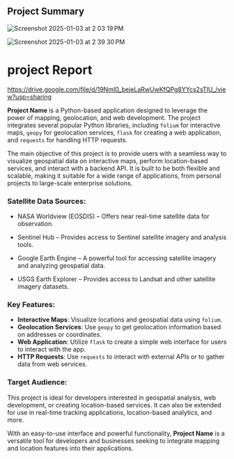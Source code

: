 ## Project Summary

![Screenshot 2025-01-03 at 2 03 19 PM](https://github.com/user-attachments/assets/f26d65a1-5dd9-43e0-87ec-0affa737b0e0)





![Screenshot 2025-01-03 at 2 39 30 PM](https://github.com/user-attachments/assets/3d8d4bf2-45f3-4685-9f32-6997012d75be)

project Report 
===============


https://drive.google.com/file/d/19NmI0_bejeLaRwUwKfQPg8YYcs2sTIU_/view?usp=sharing



**Project Name** is a Python-based application designed to leverage the power of mapping, geolocation, and web development. The project integrates several popular Python libraries, including `folium` for interactive maps, `geopy` for geolocation services, `flask` for creating a web application, and `requests` for handling HTTP requests.

The main objective of this project is to provide users with a seamless way to visualize geospatial data on interactive maps, perform location-based services, and interact with a backend API. It is built to be both flexible and scalable, making it suitable for a wide range of applications, from personal projects to large-scale enterprise solutions.

### Satellite Data Sources:

- NASA Worldview (EOSDIS) – Offers near real-time satellite data for observation.

- Sentinel Hub – Provides access to Sentinel satellite imagery and analysis tools.

- Google Earth Engine – A powerful tool for accessing satellite imagery and analyzing geospatial data.

- USGS Earth Explorer – Provides access to Landsat and other satellite imagery datasets.

### Key Features:
- **Interactive Maps**: Visualize locations and geospatial data using `folium`.
- **Geolocation Services**: Use `geopy` to get geolocation information based on addresses or coordinates.
- **Web Application**: Utilize `flask` to create a simple web interface for users to interact with the app.
- **HTTP Requests**: Use `requests` to interact with external APIs or to gather data from web services.

### Target Audience:
This project is ideal for developers interested in geospatial analysis, web development, or creating location-based services. It can also be extended for use in real-time tracking applications, location-based analytics, and more.

With an easy-to-use interface and powerful functionality, **Project Name** is a versatile tool for developers and businesses seeking to integrate mapping and location features into their applications.
